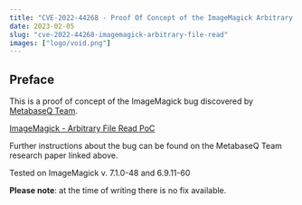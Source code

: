 ```yaml
---
title: "CVE-2022-44268 - Proof Of Concept of the ImageMagick Arbitrary File Read vulnerability"
date: 2023-02-05
slug: "cve-2022-44268-imagemagick-arbitrary-file-read"
images: ["logo/void.png"]
---
```


## Preface
This is a proof of concept of the ImageMagick bug discovered by [MetabaseQ Team](https://www.metabaseq.com/imagemagick-zero-days/). 

[ImageMagick - Arbitrary File Read PoC](https://github.com/voidz0r/CVE-2022-44268)

Further instructions about the bug can be found on the MetabaseQ Team research paper linked above.

Tested on ImageMagick v. 7.1.0-48 and 6.9.11-60

**Please note**: at the time of writing there is no fix available.